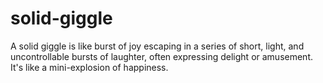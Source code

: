 # solid-giggle
A solid giggle is like burst of joy escaping in a series of short, light, and uncontrollable bursts of laughter, often expressing delight or amusement. It's like a mini-explosion of happiness.
